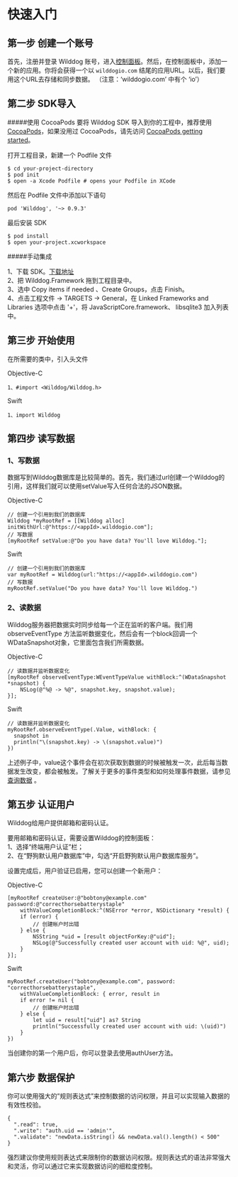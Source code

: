 # 快速入门

## 第一步 创建一个账号

首先，注册并登录 Wilddog 账号，进入[控制面板](https://www.wilddog.com/dashboard)。然后，在控制面板中，添加一个新的应用。你将会获得一个以 `wilddogio.com` 结尾的应用URL。以后，我们要用这个URL去存储和同步数据。 （注意：‘wilddogio.com’ 中有个 ‘io’）

## 第二步 SDK导入

#####使用 CocoaPods 
要将 Wilddog SDK 导入到你的工程中，推荐使用 [CocoaPods](https://cocoapods.org/)，如果没用过 CocoaPods，请先访问 [CocoaPods getting started](https://guides.cocoapods.org/using/getting-started.html)。 


打开工程目录，新建一个 Podfile 文件

	$ cd your-project-directory
	$ pod init
	$ open -a Xcode Podfile # opens your Podfile in XCode

然后在 Podfile 文件中添加以下语句

	pod 'Wilddog', '~> 0.9.3'
	
最后安装 SDK

	$ pod install
	$ open your-project.xcworkspace
	
#####手动集成 

1、下载 SDK。[下载地址](https://www.wilddog.com/download#ios)         
2、把 Wilddog.Framework 拖到工程目录中。  
3、选中 Copy items if needed 、Create Groups，点击 Finish。  
4、点击工程文件 -> TARGETS -> General，在 Linked Frameworks and Libraries 选项中点击 '+'，将 JavaScriptCore.framework、 libsqlite3 加入列表中。

## 第三步 开始使用

在所需要的类中，引入头文件

Objective-C 

```
1、#import <Wilddog/Wilddog.h>

```

Swift

```
1、import Wilddog

```

## 第四步 读写数据

### 1、写数据

数据写到Wilddog数据库是比较简单的。首先，我们通过url创建一个Wilddog的引用，这样我们就可以使用setValue写入任何合法的JSON数据。


Objective-C 

```
// 创建一个引用到我们的数据库
Wilddog *myRootRef = [[Wilddog alloc] initWithUrl:@"https://<appId>.wilddogio.com"];
// 写数据
[myRootRef setValue:@"Do you have data? You'll love Wilddog."];

```

Swift
```
// 创建一个引用到我们的数据库
var myRootRef = Wilddog(url:"https://<appId>.wilddogio.com")
// 写数据
myRootRef.setValue("Do you have data? You'll love Wilddog.")

```


### 2、读数据

Wilddog服务器把数据实时同步给每一个正在监听的客户端。我们用 observeEventType 方法监听数据变化，然后会有一个block回调一个WDataSnapshot对象，它里面包含我们所需数据。

Objective-C 

```
// 读数据并监听数据变化
[myRootRef observeEventType:WEventTypeValue withBlock:^(WDataSnapshot *snapshot) {
    NSLog(@"%@ -> %@", snapshot.key, snapshot.value);
}];

```

Swift
```
// 读数据并监听数据变化
myRootRef.observeEventType(.Value, withBlock: {
  snapshot in
  println("\(snapshot.key) -> \(snapshot.value)")
})

```

上述例子中，value这个事件会在初次获取到数据的时候被触发一次，此后每当数据发生改变，都会被触发。了解关于更多的事件类型和如何处理事件数据，请参见 [查询数据](guide/4) 。

## 第五步 认证用户

Wilddog给用户提供邮箱和密码认证。

要用邮箱和密码认证，需要设置Wilddog的控制面板：  
1、选择“终端用户认证”栏；  
2、在“野狗默认用户数据库”中，勾选“开启野狗默认用户数据库服务”。  

设置完成后，用户验证已启用，您可以创建一个新用户：  

Objective-C 

```
[myRootRef createUser:@"bobtony@example.com" password:@"correcthorsebatterystaple"
    withValueCompletionBlock:^(NSError *error, NSDictionary *result) {
    if (error) {
        // 创建帐户时出错
    } else {
        NSString *uid = [result objectForKey:@"uid"];
        NSLog(@"Successfully created user account with uid: %@", uid);
    }
}];

```

Swift
```
myRootRef.createUser("bobtony@example.com", password: "correcthorsebatterystaple",
    withValueCompletionBlock: { error, result in
    if error != nil {
        // 创建帐户时出错
    } else {
        let uid = result["uid"] as? String
        println("Successfully created user account with uid: \(uid)")
    }
})

```

当创建你的第一个用户后，你可以登录去使用authUser方法。

## 第六步 数据保护

你可以使用强大的”规则表达式”来控制数据的访问权限，并且可以实现输入数据的有效性校验。

```
{
  ".read": true,
  ".write": "auth.uid == 'admin'",
  ".validate": "newData.isString() && newData.val().length() < 500"
}

```
强烈建议你使用规则表达式来限制你的数据访问权限。规则表达式的语法非常强大和灵活，你可以通过它来实现数据访问的细粒度控制。